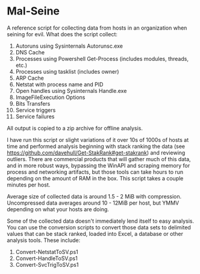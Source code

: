Mal-Seine
=========

A reference script for collecting data from hosts in an organization when seining for evil.
What does the script collect:
  1. Autoruns using Sysinternals Autorunsc.exe
  2. DNS Cache
  3. Processes using Powershell Get-Process (includes modules, threads, etc.)
  4. Processes using tasklist (includes owner)
  5. ARP Cache
  6. Netstat with process name and PID
  7. Open handles using Sysinternals Handle.exe
  8. ImageFileExecution Options
  9. Bits Transfers
  10. Service triggers
  11. Service failures

All output is copied to a zip archive for offline analysis.

I have run this script or slight variations of it over 10s of 1000s of hosts at time and performed analysis beginning with stack ranking the data (see https://github.com/davehull/Get-StakRank#get-stakrank) and reviewing outliers. There are commercial products that will gather much of this data, and in more robust ways, bypassing the WinAPI and scraping memory for process and networking artifacts, but those tools can take hours to run depending on the amount of RAM in the box. This script takes a couple minutes per host.

Average size of collected data is around 1.5 - 2 MiB with compression. Uncompressed data averages around 10 - 12MiB per
host, but YMMV depending on what your hosts are doing.

Some of the collected data doesn't immediately lend itself to easy analysis. You can use the conversion scripts to convert those data sets to delimited values that can be stack ranked, loaded into Excel, a database or other analysis tools. These include:
  1. Convert-NetstatToSV.ps1
  2. Convert-HandleToSV.ps1
  3. Convert-SvcTrigToSV.ps1
